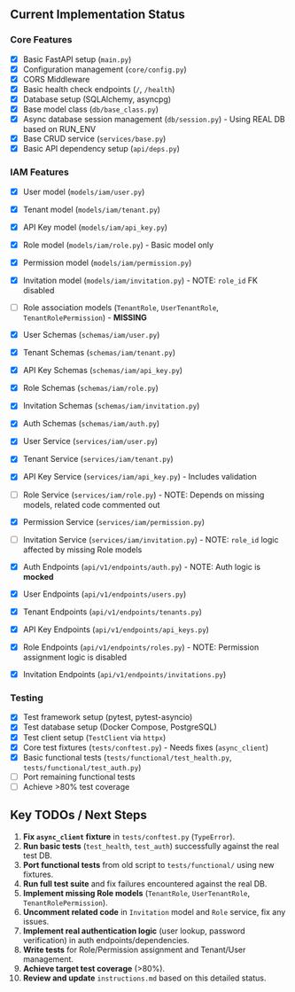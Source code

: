## Current Implementation Status

### Core Features

- [x] Basic FastAPI setup (`main.py`)
- [x] Configuration management (`core/config.py`)
- [x] CORS Middleware
- [x] Basic health check endpoints (`/`, `/health`)
- [x] Database setup (SQLAlchemy, asyncpg)
- [x] Base model class (`db/base_class.py`)
- [x] Async database session management (`db/session.py`) - Using REAL DB based on RUN_ENV
- [x] Base CRUD service (`services/base.py`)
- [x] Basic API dependency setup (`api/deps.py`)

### IAM Features

- [x] User model (`models/iam/user.py`)
- [x] Tenant model (`models/iam/tenant.py`)
- [x] API Key model (`models/iam/api_key.py`)
- [x] Role model (`models/iam/role.py`) - Basic model only
- [x] Permission model (`models/iam/permission.py`)
- [x] Invitation model (`models/iam/invitation.py`) - NOTE: `role_id` FK disabled
- [ ] Role association models (`TenantRole`, `UserTenantRole`, `TenantRolePermission`) - **MISSING**

- [x] User Schemas (`schemas/iam/user.py`)
- [x] Tenant Schemas (`schemas/iam/tenant.py`)
- [x] API Key Schemas (`schemas/iam/api_key.py`)
- [x] Role Schemas (`schemas/iam/role.py`)
- [x] Invitation Schemas (`schemas/iam/invitation.py`)
- [x] Auth Schemas (`schemas/iam/auth.py`)

- [x] User Service (`services/iam/user.py`)
- [x] Tenant Service (`services/iam/tenant.py`)
- [x] API Key Service (`services/iam/api_key.py`) - Includes validation
- [ ] Role Service (`services/iam/role.py`) - NOTE: Depends on missing models, related code commented out
- [x] Permission Service (`services/iam/permission.py`)
- [ ] Invitation Service (`services/iam/invitation.py`) - NOTE: `role_id` logic affected by missing Role models

- [x] Auth Endpoints (`api/v1/endpoints/auth.py`) - NOTE: Auth logic is **mocked**
- [x] User Endpoints (`api/v1/endpoints/users.py`)
- [x] Tenant Endpoints (`api/v1/endpoints/tenants.py`)
- [x] API Key Endpoints (`api/v1/endpoints/api_keys.py`)
- [x] Role Endpoints (`api/v1/endpoints/roles.py`) - NOTE: Permission assignment logic is disabled
- [x] Invitation Endpoints (`api/v1/endpoints/invitations.py`)

### Testing

- [x] Test framework setup (pytest, pytest-asyncio)
- [x] Test database setup (Docker Compose, PostgreSQL)
- [x] Test client setup (`TestClient` via `httpx`)
- [x] Core test fixtures (`tests/conftest.py`) - Needs fixes (`async_client`)
- [x] Basic functional tests (`tests/functional/test_health.py`, `tests/functional/test_auth.py`)
- [ ] Port remaining functional tests
- [ ] Achieve >80% test coverage

## Key TODOs / Next Steps

1.  **Fix `async_client` fixture** in `tests/conftest.py` (`TypeError`).
2.  **Run basic tests** (`test_health`, `test_auth`) successfully against the real test DB.
3.  **Port functional tests** from old script to `tests/functional/` using new fixtures.
4.  **Run full test suite** and fix failures encountered against the real DB.
5.  **Implement missing Role models** (`TenantRole`, `UserTenantRole`, `TenantRolePermission`).
6.  **Uncomment related code** in `Invitation` model and `Role` service, fix any issues.
7.  **Implement real authentication logic** (user lookup, password verification) in auth endpoints/dependencies.
8.  **Write tests** for Role/Permission assignment and Tenant/User management.
9.  **Achieve target test coverage** (>80%).
10. **Review and update** `instructions.md` based on this detailed status. 